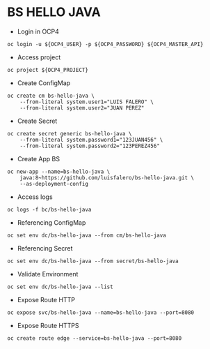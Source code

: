 # BS HELLO JAVA

- Login in OCP4

```shell
oc login -u ${OCP4_USER} -p ${OCP4_PASSWORD} ${OCP4_MASTER_API}
```

- Access project

```shell
oc project ${OCP4_PROJECT}
```

- Create ConfigMap

```shell
oc create cm bs-hello-java \
    --from-literal system.user1="LUIS FALERO" \
    --from-literal system.user2="JUAN PEREZ"
```

- Create Secret

```shell
oc create secret generic bs-hello-java \
    --from-literal system.password1="123JUAN456" \
    --from-literal system.password2="123PEREZ456"
```

- Create App BS

```shell
oc new-app --name=bs-hello-java \
    java:8~https://github.com/luisfalero/bs-hello-java.git \
    --as-deployment-config
```

- Access logs

```shell
oc logs -f bc/bs-hello-java
```

- Referencing ConfigMap

```shell
oc set env dc/bs-hello-java --from cm/bs-hello-java
```

- Referencing Secret

```shell
oc set env dc/bs-hello-java --from secret/bs-hello-java
```

- Validate Environment

```shell
oc set env dc/bs-hello-java --list 
```

- Expose Route HTTP

```shell
oc expose svc/bs-hello-java --name=bs-hello-java --port=8080
```

- Expose Route HTTPS

```shell
oc create route edge --service=bs-hello-java --port=8080
```